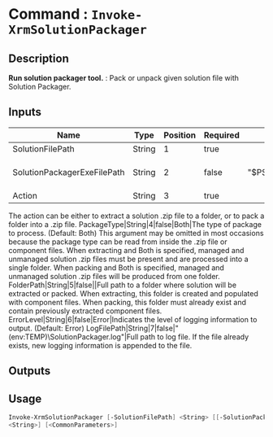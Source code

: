 ﻿# Command : `Invoke-XrmSolutionPackager` 

## Description

**Run solution packager tool.** : Pack or unpack given solution file with Solution Packager.

## Inputs

Name|Type|Position|Required|Default|Description
----|----|--------|--------|-------|-----------
SolutionFilePath|String|1|true||Full path to solution file (.zip).
SolutionPackagerExeFilePath|String|2|false|"$PSScriptRoot\bin\SolutionPackager.exe"|Full path to solution packager executable. (Default : $PSScriptRoot\bin\SolutionPackager.exe)
Action|String|3|true||The action to perform.
The action can be either to extract a solution .zip file to a folder, or to pack a folder into a .zip file.
PackageType|String|4|false|Both|The type of package to process. (Default: Both)
This argument may be omitted in most occasions because the package type can be read from inside the .zip file or component files. 
When extracting and Both is specified, managed and unmanaged solution .zip files must be present and are processed into a single folder. 
When packing and Both is specified, managed and unmanaged solution .zip files will be produced from one folder.
FolderPath|String|5|false||Full path to a folder where solution will be extracted or packed. 
When extracting, this folder is created and populated with component files. 
When packing, this folder must already exist and contain previously extracted component files.
ErrorLevel|String|6|false|Error|Indicates the level of logging information to output. (Default: Error)
LogFilePath|String|7|false|"$($env:TEMP)\SolutionPackager.log"|Full path to log file. If the file already exists, new logging information is appended to the file.

## Outputs

## Usage

```Powershell 
Invoke-XrmSolutionPackager [-SolutionFilePath] <String> [[-SolutionPackagerExeFilePath] <String>] [-Action] <String> [[-PackageType] <String>] [[-FolderPath] <String>] [[-ErrorLevel] <String>] [[-LogFilePath] 
<String>] [<CommonParameters>]
``` 


